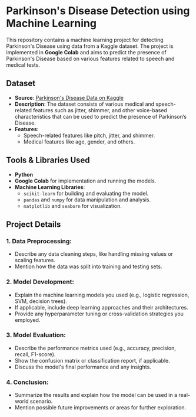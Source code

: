 # Parkinson's Disease Detection using Machine Learning

This repository contains a machine learning project for detecting Parkinson's Disease using data from a Kaggle dataset. The project is implemented in **Google Colab** and aims to predict the presence of Parkinson's Disease based on various features related to speech and medical tests.

## Dataset

- **Source**: [Parkinson's Disease Data on Kaggle](https://www.kaggle.com/datasets/ashishpatel26/parkinsons-disease-detection)
- **Description**: The dataset consists of various medical and speech-related features such as jitter, shimmer, and other voice-based characteristics that can be used to predict the presence of Parkinson’s Disease.
- **Features**:
  - Speech-related features like pitch, jitter, and shimmer.
  - Medical features like age, gender, and others.

## Tools & Libraries Used

- **Python**
- **Google Colab** for implementation and running the models.
- **Machine Learning Libraries**:
  - `scikit-learn` for building and evaluating the model.
  - `pandas` and `numpy` for data manipulation and analysis.
  - `matplotlib` and `seaborn` for visualization.

## Project Details

### 1. **Data Preprocessing**:
   - Describe any data cleaning steps, like handling missing values or scaling features.
   - Mention how the data was split into training and testing sets.

### 2. **Model Development**:
   - Explain the machine learning models you used (e.g., logistic regression, SVM, decision trees).
   - If applicable, include deep learning approaches and their architectures.
   - Provide any hyperparameter tuning or cross-validation strategies you employed.

### 3. **Model Evaluation**:
   - Describe the performance metrics used (e.g., accuracy, precision, recall, F1-score).
   - Show the confusion matrix or classification report, if applicable.
   - Discuss the model's final performance and any insights.

### 4. **Conclusion**:
   - Summarize the results and explain how the model can be used in a real-world scenario.
   - Mention possible future improvements or areas for further exploration.

